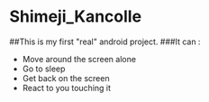 # Shimeji_Kancolle
##This is my first "real" android project.
###It can : 
  * Move around the screen alone
  * Go to sleep
  * Get back on the screen
  * React to you touching it
